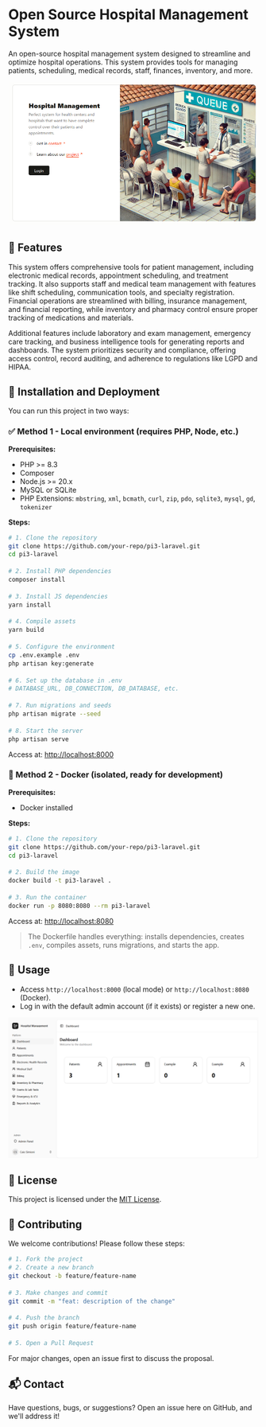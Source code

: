 # Open Source Hospital Management System

An open-source hospital management system designed to streamline and optimize hospital operations. This system provides tools for managing patients, scheduling, medical records, staff, finances, inventory, and more.

![Welcome Screen](./public/images/tela-welcome.png)

## 🚀 Features

This system offers comprehensive tools for patient management, including electronic medical records, appointment scheduling, and treatment tracking. It also supports staff and medical team management with features like shift scheduling, communication tools, and specialty registration. Financial operations are streamlined with billing, insurance management, and financial reporting, while inventory and pharmacy control ensure proper tracking of medications and materials.

Additional features include laboratory and exam management, emergency care tracking, and business intelligence tools for generating reports and dashboards. The system prioritizes security and compliance, offering access control, record auditing, and adherence to regulations like LGPD and HIPAA.

## 🔧 Installation and Deployment

You can run this project in two ways:

### ✅ Method 1 - Local environment (requires PHP, Node, etc.)

**Prerequisites:**

- PHP >= 8.3
- Composer
- Node.js >= 20.x
- MySQL or SQLite
- PHP Extensions: `mbstring`, `xml`, `bcmath`, `curl`, `zip`, `pdo`, `sqlite3`, `mysql`, `gd`, `tokenizer`

**Steps:**

```bash
# 1. Clone the repository
git clone https://github.com/your-repo/pi3-laravel.git
cd pi3-laravel

# 2. Install PHP dependencies
composer install

# 3. Install JS dependencies
yarn install

# 4. Compile assets
yarn build

# 5. Configure the environment
cp .env.example .env
php artisan key:generate

# 6. Set up the database in .env
# DATABASE_URL, DB_CONNECTION, DB_DATABASE, etc.

# 7. Run migrations and seeds
php artisan migrate --seed

# 8. Start the server
php artisan serve
```

Access at: [http://localhost:8000](http://localhost:8000)

### 🐳 Method 2 - Docker (isolated, ready for development)

**Prerequisites:**

- Docker installed

**Steps:**

```bash
# 1. Clone the repository
git clone https://github.com/your-repo/pi3-laravel.git
cd pi3-laravel

# 2. Build the image
docker build -t pi3-laravel .

# 3. Run the container
docker run -p 8080:8080 --rm pi3-laravel
```

Access at: [http://localhost:8080](http://localhost:8080)

> The Dockerfile handles everything: installs dependencies, creates `.env`, compiles assets, runs migrations, and starts the app.

## 📲 Usage

- Access `http://localhost:8000` (local mode) or `http://localhost:8080` (Docker).
- Log in with the default admin account (if it exists) or register a new one.

![Dashboard Screen](./public/images/tela-dashboard.png)

## 📝 License

This project is licensed under the [MIT License](LICENSE).

## 🤝 Contributing

We welcome contributions! Please follow these steps:

```bash
# 1. Fork the project
# 2. Create a new branch
git checkout -b feature/feature-name

# 3. Make changes and commit
git commit -m "feat: description of the change"

# 4. Push the branch
git push origin feature/feature-name

# 5. Open a Pull Request
```

For major changes, open an issue first to discuss the proposal.

## 📬 Contact

Have questions, bugs, or suggestions? Open an issue here on GitHub, and we'll address it!

